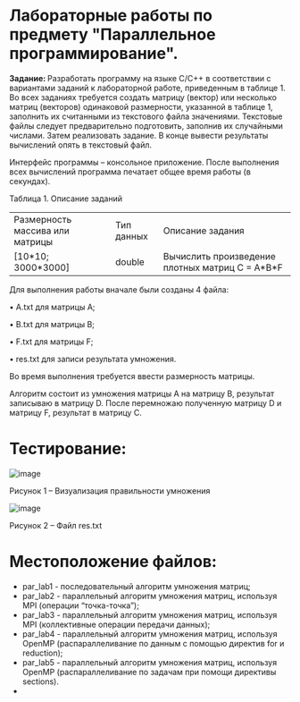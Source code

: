 # Лабораторные работы по предмету "Параллельное программирование".


<b>Задание: </b>
Разработать программу на языке C/C++ в соответствии с вариантами заданий к лабораторной работе, приведенным в таблице 1.
Во всех заданиях требуется создать матрицу (вектор) или несколько матриц (векторов) одинаковой размерности, указанной в таблице 1, заполнить их считанными из текстового файла значениями. Текстовые файлы следует предварительно подготовить, заполнив их случайными числами. Затем реализовать задание. В конце вывести результаты вычислений опять в текстовый файл.

Интерфейс программы – консольное приложение. После выполнения всех вычислений программа печатает общее время работы (в секундах).

Таблица 1. Описание заданий

<table>
  <tr>
    <td>Размерность массива или матрицы</td>
    <td>Тип данных</td>
    <td>Описание задания</td>
  </tr>
  <tr>
    <td>[10*10; 3000*3000]</td>
    <td>double</td>
    <td>Вычислить произведение плотных матриц C = A*B*F</td>
  </tr>
  </table>


Для выполнения работы вначале были созданы 4 файла:

•	A.txt для матрицы А;

•	B.txt для матрицы B;

•	F.txt для матрицы F;

•	res.txt для записи результата умножения.

Во время выполнения требуется ввести размерность матрицы.

Алгоритм состоит из умножения матрицы А на матрицу B, результат записываю в матрицу D. После перемножаю полученную матрицу D и матрицу F, результат в матрицу С.

# Тестирование:

![image](https://user-images.githubusercontent.com/76211121/164733151-ffac7b12-554f-4152-b042-4e67349dacb0.png)

Рисунок 1 – Визуализация правильности умножения

![image](https://user-images.githubusercontent.com/76211121/164733310-f84745d7-d1ec-4258-af50-5287a8ccafc6.png)

Рисунок 2 – Файл res.txt

# Местоположение файлов:
* par_lab1 - последовательный алгоритм умножения матриц;
* par_lab2 - параллельный алгоритм умножения матриц, используя MPI (операции “точка-точка”);
* par_lab3 - параллельный алгоритм умножения матриц, используя MPI (коллективные операции передачи данных);
* par_lab4 - параллельный алгоритм умножения матриц, используя OpenMP (распараллеливание по данным с помощью директив for и reduction);
* par_lab5 - параллельный алгоритм умножения матриц, используя OpenMP (распараллеливание по задачам при помощи директивы sections).
* 
